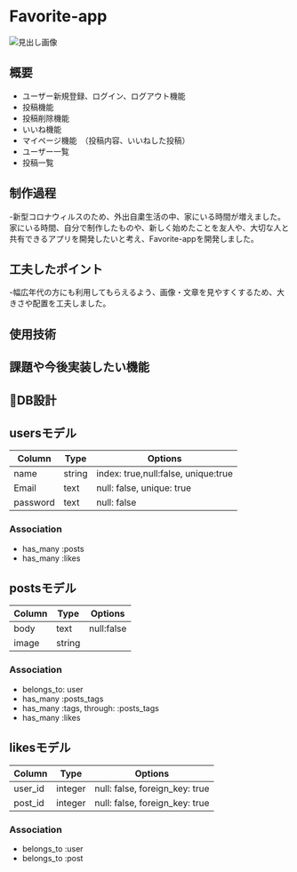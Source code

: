 # Favorite-app
![見出し画像](https://user-images.githubusercontent.com/64077722/84566347-4a8d2b80-adab-11ea-9101-a5ec975e06bd.jpg)

## 概要
- ユーザー新規登録、ログイン、ログアウト機能
- 投稿機能
- 投稿削除機能
- いいね機能
- マイページ機能　（投稿内容、いいねした投稿）
- ユーザー一覧
- 投稿一覧

## 制作過程
-新型コロナウィルスのため、外出自粛生活の中、家にいる時間が増えました。家にいる時間、自分で制作したものや、新しく始めたことを友人や、大切な人と共有できるアプリを開発したいと考え、Favorite-appを開発しました。


## 工夫したポイント
-幅広年代の方にも利用してもらえるよう、画像・文章を見やすくするため、大きさや配置を工夫しました。

## 使用技術





## 課題や今後実装したい機能


## 📄DB設計
## usersモデル
|Column|Type|Options|
|------|----|-------|
|name|string|index: true,null:false, unique:true|
|Email|text|null: false, unique: true|
|password|text|null: false|
### Association
- has_many :posts
- has_many :likes

## postsモデル
|Column|Type|Options|
|------|----|-------|
|body|text|null:false|
|image|string||
### Association
- belongs_to: user
- has_many :posts_tags
- has_many :tags, through: :posts_tags
- has_many :likes

## likesモデル
|Column|Type|Options|
|------|----|-------|
|user_id|integer|null: false, foreign_key: true|
|post_id|integer|null: false, foreign_key: true|
### Association
- belongs_to :user
- belongs_to :post


